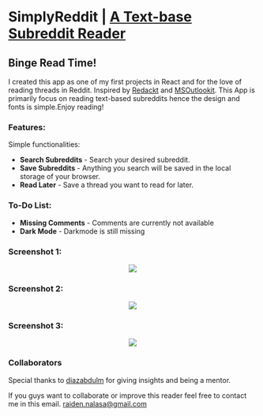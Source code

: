 # SimplyReddit | [A Text-base Subreddit Reader](https://raiden808.github.io/simplyreddit/)

## Binge Read Time!
I created this app as one of my first projects in React and for the love of reading threads in Reddit.
Inspired by [Redackt](https://github.com/romanparkhomenko/Redackt) and  [MSOutlookit](https://github.com/pcottle/MSOutlookit). This App is primarily focus on reading text-based subreddits hence the design and fonts is simple.Enjoy reading!

### Features:
Simple functionalities:
- **Search Subreddits** - Search your desired subreddit.
- **Save Subreddits** - Anything you search will be saved in the local storage of your browser.
- **Read Later** - Save a thread you want to read for later.

### To-Do List:
- **Missing Comments** - Comments are currently not available
- **Dark Mode** - Darkmode is still missing

### Screenshot 1:
<p align="center"> <img src="https://i.imgur.com/PIj7eAX.png"> </p>

### Screenshot 2:
<p align="center"> <img src="https://i.imgur.com/JeysfE2.png"> </p>

### Screenshot 3:
<p align="center"> <img src="https://i.imgur.com/LVrfUWW.png"> </p>

### Collaborators
Special thanks to [diazabdulm](https://github.com/diazabdulm) for giving insights and being a mentor.

If you guys want to collaborate or improve this reader feel free to contact me in this email.
raiden.nalasa@gmail.com